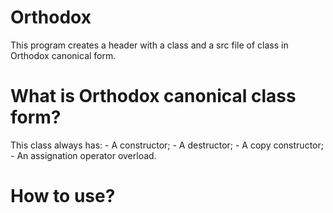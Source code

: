 # Orthodox

This program creates a header with a class and a src file of class in Orthodox canonical form.

# What is Orthodox canonical class form?

This class always has:
    - A constructor;
    - A destructor;
    - A copy constructor;
    - An assignation operator overload.

# How to use?


